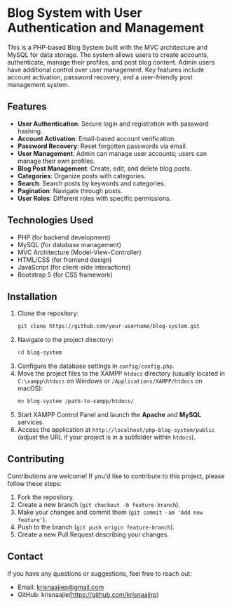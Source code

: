 # Blog System with User Authentication and Management

This is a PHP-based Blog System built with the MVC architecture and MySQL for data storage. The system allows users to create accounts, authenticate, manage their profiles, and post blog content. Admin users have additional control over user management. Key features include account activation, password recovery, and a user-friendly post management system.

## Features

- **User Authentication**: Secure login and registration with password hashing.
- **Account Activation**: Email-based account verification.
- **Password Recovery**: Reset forgotten passwords via email.
- **User Management**: Admin can manage user accounts; users can manage their own profiles.
- **Blog Post Management**: Create, edit, and delete blog posts.
- **Categories**: Organize posts with categories.
- **Search**: Search posts by keywords and categories.
- **Pagination**: Navigate through posts.
- **User Roles**: Different roles with specific permissions.

## Technologies Used

- PHP (for backend development)
- MySQL (for database management)
- MVC Architecture (Model-View-Controller)
- HTML/CSS (for frontend design)
- JavaScript (for client-side interactions)
- Bootstrap 5 (for CSS framework)

## Installation

1. Clone the repository:
   ```bash
   git clone https://github.com/your-username/blog-system.git
   ```
2. Navigate to the project directory:
   ```bash
   cd blog-system
   ```
3. Configure the database settings in `config/config.php`.
4. Move the project files to the XAMPP `htdocs` directory (usually located in `C:\xampp\htdocs` on Windows or `/Applications/XAMPP/htdocs` on macOS):
   ```bash
   mv blog-system /path-to-xampp/htdocs/
   ```
5. Start XAMPP Control Panel and launch the **Apache** and **MySQL** services.
6. Access the application at `http://localhost/php-blog-system/public` (adjust the URL if your project is in a subfolder within `htdocs`).

## Contributing

Contributions are welcome! If you'd like to contribute to this project, please follow these steps:

1. Fork the repository.
2. Create a new branch (`git checkout -b feature-branch`).
3. Make your changes and commit them (`git commit -am 'Add new feature'`).
4. Push to the branch (`git push origin feature-branch`).
5. Create a new Pull Request describing your changes.

## Contact

If you have any questions or suggestions, feel free to reach out:

- Email: krisnaajiep@gmail.com
- GitHub: krisnaajie(https://github.com/krisnaajirp)

